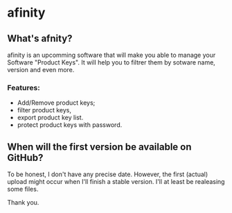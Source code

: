 # afinity
## What's afnity?
afinity is an upcomming software that will make you able to manage your Software "Product Keys".
It will help you to filtrer them by sotware name, version and even more.

### Features:
* Add/Remove product keys;
* filter product keys,
* export product key list.
* protect product keys with password.

## When will the first version be available on GitHub?
To be honest, I don't have any precise date. However, the first (actual) upload might occur when I'll finish a stable version.
I'll at least be realeasing some files.

Thank you.
